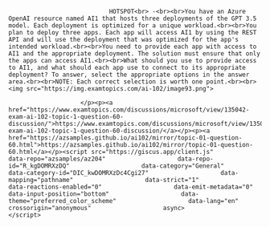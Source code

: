 <p class="card-text">
							
								HOTSPOT<br> -<br><br>You have an Azure OpenAI resource named AI1 that hosts three deployments of the GPT 3.5 model. Each deployment is optimized for a unique workload.<br><br>You plan to deploy three apps. Each app will access AI1 by using the REST API and will use the deployment that was optimized for the app's intended workload.<br><br>You need to provide each app with access to AI1 and the appropriate deployment. The solution must ensure that only the apps can access AI1.<br><br>What should you use to provide access to AI1, and what should each app use to connect to its appropriate deployment? To answer, select the appropriate options in the answer area.<br><br>NOTE: Each correct selection is worth one point.<br><br><img src="https://img.examtopics.com/ai-102/image93.png">
							
						</p><p><a href="https://www.examtopics.com/discussions/microsoft/view/135042-exam-ai-102-topic-1-question-60-discussion/">https://www.examtopics.com/discussions/microsoft/view/135042-exam-ai-102-topic-1-question-60-discussion/</a></p><p><a href="https://azsamples.github.io/ai102/mirror/topic-01-question-60.html">https://azsamples.github.io/ai102/mirror/topic-01-question-60.html</a></p><script src="https://giscus.app/client.js"                    data-repo="azsamples/az204"                    data-repo-id="R_kgDOMRXzDQ"                    data-category="General"                    data-category-id="DIC_kwDOMRXzDc4Cgi27"                    data-mapping="pathname"                    data-strict="1"                    data-reactions-enabled="0"                    data-emit-metadata="0"                    data-input-position="bottom"                    data-theme="preferred_color_scheme"                    data-lang="en"                    crossorigin="anonymous"                    async>                    </script>
